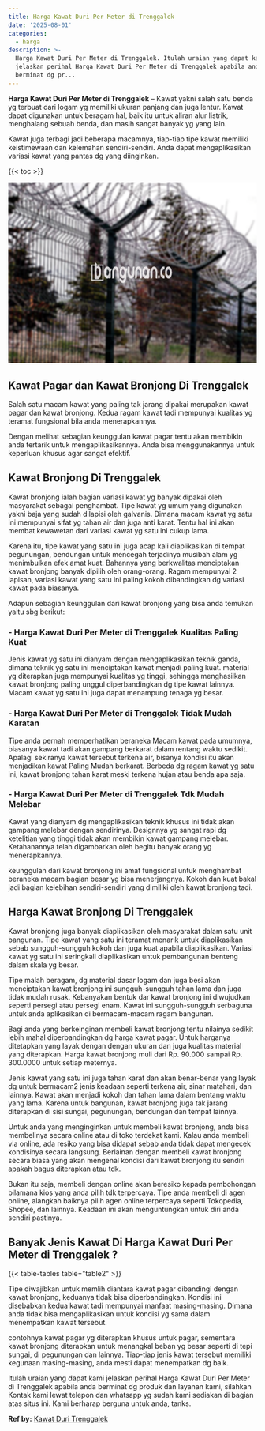 ```yaml
---
title: Harga Kawat Duri Per Meter di Trenggalek
date: '2025-08-01'
categories:
  - harga
description: >-
  Harga Kawat Duri Per Meter di Trenggalek. Itulah uraian yang dapat kami
  jelaskan perihal Harga Kawat Duri Per Meter di Trenggalek apabila anda
  berminat dg pr...
---
```


**Harga Kawat Duri Per Meter di Trenggalek** – Kawat yakni salah satu benda yg terbuat dari logam yg memiliki ukuran panjang dan juga lentur. Kawat dapat digunakan untuk beragam hal, baik itu untuk aliran alur listrik, menghalang sebuah benda, dan masih sangat banyak yg yang lain.

Kawat juga terbagi jadi beberapa macamnya, tiap-tiap tipe kawat memiliki keistimewaan dan kelemahan sendiri-sendiri. Anda dapat mengaplikasikan variasi kawat yang pantas dg yang diinginkan.

{{< toc >}}

![Harga Kawat Duri Per Meter di Trenggalek](/images/jual-kawat-murah37.png)

## Kawat Pagar dan Kawat Bronjong Di Trenggalek

Salah satu macam kawat yang paling tak jarang dipakai merupakan kawat pagar dan kawat bronjong. Kedua ragam kawat tadi mempunyai kualitas yg teramat fungsional bila anda menerapkannya.

Dengan melihat sebagian keunggulan kawat pagar tentu akan membikin anda tertarik untuk mengaplikasikannya. Anda bisa menggunakannya untuk keperluan khusus agar sangat efektif.

## Kawat Bronjong Di Trenggalek

Kawat bronjong ialah bagian variasi kawat yg banyak dipakai oleh masyarakat sebagai penghambat. Tipe kawat yg umum yang digunakan yakni baja yang sudah dilapisi oleh galvanis. Dimana macam kawat yg satu ini mempunyai sifat yg tahan air dan juga anti karat. Tentu hal ini akan membat kewawetan dari variasi kawat yg satu ini cukup lama.

Karena itu, tipe kawat yang satu ini juga acap kali diaplikasikan di tempat pegunungan, bendungan untuk mencegah terjadinya musibah alam yg menimbulkan efek amat kuat. Bahannya yang berkwalitas menciptakan kawat bronjong banyak dipilih oleh orang-orang. Ragam mempunyai 2 lapisan, variasi kawat yang satu ini paling kokoh dibandingkan dg variasi kawat pada biasanya.

Adapun sebagian keunggulan dari kawat bronjong yang bisa anda temukan yaitu sbg berikut:

### \- Harga Kawat Duri Per Meter di Trenggalek Kualitas Paling Kuat

Jenis kawat yg satu ini dianyam dengan mengaplikasikan teknik ganda, dimana teknik yg satu ini menciptakan kawat menjadi paling kuat. material yg diterapkan juga mempunyai kualitas yg tinggi, sehingga menghasilkan kawat bronjong paling unggul diperbandingkan dg tipe kawat lainnya. Macam kawat yg satu ini juga dapat menampung tenaga yg besar.

### \- Harga Kawat Duri Per Meter di Trenggalek Tidak Mudah Karatan

Tipe anda pernah memperhatikan beraneka Macam kawat pada umumnya, biasanya kawat tadi akan gampang berkarat dalam rentang waktu sedikit. Apalagi sekiranya kawat tersebut terkena air, bisanya kondisi itu akan menjadikan kawat Paling Mudah berkarat. Berbeda dg ragam kawat yg satu ini, kawat bronjong tahan karat meski terkena hujan atau benda apa saja.

### \- Harga Kawat Duri Per Meter di Trenggalek Tdk Mudah Melebar

Kawat yang dianyam dg mengaplikasikan teknik khusus ini tidak akan gampang melebar dengan sendirinya. Designnya yg sangat rapi dg ketelitian yang tinggi tidak akan membikin kawat gampang melebar. Ketahanannya telah digambarkan oleh begitu banyak orang yg menerapkannya.

keunggulan dari kawat bronjong ini amat fungsional untuk menghambat beraneka macam bagian besar yg bisa menerjangnya. Kokoh dan kuat bakal jadi bagian kelebihan sendiri-sendiri yang dimiliki oleh kawat bronjong tadi.

## Harga Kawat Bronjong Di Trenggalek

Kawat bronjong juga banyak diaplikasikan oleh masyarakat dalam satu unit bangunan. Tipe kawat yang satu ini teramat menarik untuk diaplikasikan sebab sungguh-sungguh kokoh dan juga kuat apabila diaplikasikan. Variasi kawat yg satu ini seringkali diaplikasikan untuk pembangunan benteng dalam skala yg besar.

Tipe malah beragam, dg material dasar logam dan juga besi akan menciptakan kawat bronjong ini sungguh-sungguh tahan lama dan juga tidak mudah rusak. Kebanyakan bentuk dar kawat bronjong ini diwujudkan seperti persegi atau persegi enam. Kawat ini sungguh-sungguh serbaguna untuk anda aplikasikan di bermacam-macam ragam bangunan.

Bagi anda yang berkeinginan membeli kawat bronjong tentu nilainya sedikit lebih mahal diperbandingkan dg harga kawat pagar. Untuk harganya ditetapkan yang layak dengan dengan ukuran dan juga kualitas material yang diterapkan. Harga kawat bronjong muli dari Rp. 90.000 sampai Rp. 300.0000 untuk setiap meternya.

Jenis kawat yang satu ini juga tahan karat dan akan benar-benar yang layak dg untuk bermacam2 jenis keadaan seperti terkena air, sinar matahari, dan lainnya. Kawat akan menjadi kokoh dan tahan lama dalam bentang waktu yang lama. Karena untuk bangunan, kawat bronjong juga tak jarang diterapkan di sisi sungai, pegunungan, bendungan dan tempat lainnya.

Untuk anda yang menginginkan untuk membeli kawat bronjong, anda bisa membelinya secara online atau di toko terdekat kami. Kalau anda membeli via online, ada resiko yang bisa didapat sebab anda tidak dapat mengecek kondisinya secara langsung. Berlainan dengan membeli kawat bronjong secara biasa yang akan mengenal kondisi dari kawat bronjong itu sendiri apakah bagus diterapkan atau tdk.

Bukan itu saja, membeli dengan online akan beresiko kepada pembohongan bilamana kios yang anda pilih tdk terpercaya. Tipe anda membeli di agen online, alangkah baiknya pilih agen online terpercaya seperti Tokopedia, Shopee, dan lainnya. Keadaan ini akan menguntungkan untuk diri anda sendiri pastinya.

## Banyak Jenis Kawat Di Harga Kawat Duri Per Meter di Trenggalek ?

{{< table-tables table="table2" >}}

Tipe diwajibkan untuk memlih diantara kawat pagar dibandingi dengan kawat bronjong, keduanya tidak bisa diperbandingkan. Kondisi ini disebabkan kedua kawat tadi mempunyai manfaat masing-masing. Dimana anda tidak bisa mengaplikasikan untuk kondisi yg sama dalam menempatkan kawat tersebut.

contohnya kawat pagar yg diterapkan khusus untuk pagar, sementara kawat bronjong diterapkan untuk menangkal beban yg besar seperti di tepi sungai, di pegunungan dan lainnya. Tiap-tiap jenis kawat tersebut memiliki kegunaan masing-masing, anda mesti dapat menempatkan dg baik.

Itulah uraian yang dapat kami jelaskan perihal Harga Kawat Duri Per Meter di Trenggalek apabila anda berminat dg produk dan layanan kami, silahkan Kontak kami lewat telepon dan whatsapp yg sudah kami sediakan di bagian atas situs ini. Kami berharap berguna untuk anda, tanks.

**Ref by:** [Kawat Duri Trenggalek](https://id.wikipedia.org/wiki/Kawat)
